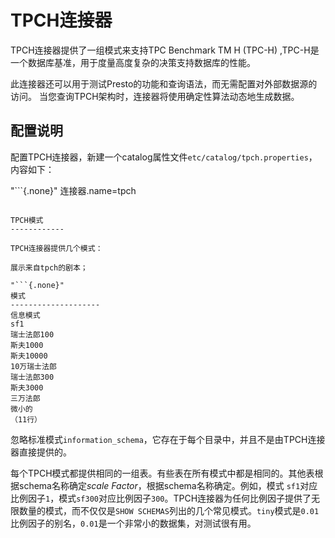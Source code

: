TPCH连接器
==============

TPCH连接器提供了一组模式来支持TPC Benchmark TM H (TPC-H) ,TPC-H是一个数据库基准，用于度量高度复杂的决策支持数据库的性能。

此连接器还可以用于测试Presto的功能和查询语法，而无需配置对外部数据源的访问。
当您查询TPCH架构时，连接器将使用确定性算法动态地生成数据。

配置说明
-------------

配置TPCH连接器，新建一个catalog属性文件`etc/catalog/tpch.properties`，内容如下：

"```{.none}"
连接器.name=tpch
```

TPCH模式
------------

TPCH连接器提供几个模式：

展示来自tpch的剧本；

"```{.none}"
模式
--------------------
信息模式
sf1
瑞士法郎100
斯夫1000
斯夫10000
10万瑞士法郎
瑞士法郎300
斯夫3000
三万法郎
微小的
（11行）
```

忽略标准模式`information_schema`，它存在于每个目录中，并且不是由TPCH连接器直接提供的。

每个TPCH模式都提供相同的一组表。有些表在所有模式中都是相同的。其他表根据schema名称确定*scale Factor*，根据schema名称确定。例如，模式
`sf1`对应比例因子`1`，模式`sf300`对应比例因子`300`。TPCH连接器为任何比例因子提供了无限数量的模式，而不仅仅是`SHOW SCHEMAS`列出的几个常见模式。`tiny`模式是`0.01`比例因子的别名，`0.01`是一个非常小的数据集，对测试很有用。

